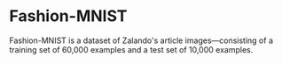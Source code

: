 # Fashion-MNIST
Fashion-MNIST is a dataset of Zalando's article images—consisting of a training set of 60,000 examples and a test set of 10,000 examples. 
